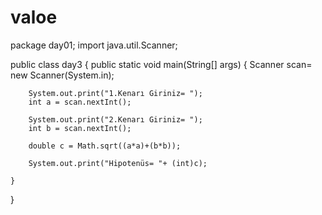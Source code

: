 # valoe
package day01;
import java.util.Scanner;

public class day3 {
    public static void main(String[] args) {
        Scanner scan= new Scanner(System.in);

        System.out.print("1.Kenarı Giriniz= ");
        int a = scan.nextInt();

        System.out.print("2.Kenarı Giriniz= ");
        int b = scan.nextInt();

        double c = Math.sqrt((a*a)+(b*b));

        System.out.print("Hipotenüs= "+ (int)c);

    }



}
